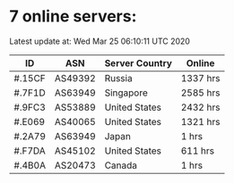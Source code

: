 # 7 online servers:

Latest update at: Wed Mar 25 06:10:11 UTC 2020

| ID | ASN | Server Country | Online |
| -- | --- | -------------- | ------ |
| #.15CF | AS49392 | Russia | 1337 hrs |
| #.7F1D | AS63949 | Singapore | 2585 hrs |
| #.9FC3 | AS53889 | United States | 2432 hrs |
| #.E069 | AS40065 | United States | 1321 hrs |
| #.2A79 | AS63949 | Japan | 1 hrs |
| #.F7DA | AS45102 | United States | 611 hrs |
| #.4B0A | AS20473 | Canada | 1 hrs |

